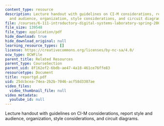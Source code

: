 ```yaml
---
content_type: resource
description: Lecture handout with guidelines on CI-M considerations, report style
  and audience, organization, style considerations, and circuit diagrams.
file: /courses/6-111-introductory-digital-systems-laboratory-spring-2006/25dcbcea74ea2b2b7046acf58d3307ae_reportgd.pdf
file_size: 139548
file_type: application/pdf
hide_download: true
hide_download_original: null
learning_resource_types: []
license: https://creativecommons.org/licenses/by-nc-sa/4.0/
ocw_type: OCWFile
parent_title: Related Resources
parent_type: CourseSection
parent_uid: 8f162ef2-6bdb-ae47-4a18-461ce76ffe83
resourcetype: Document
title: reportgd.pdf
uid: 25dcbcea-74ea-2b2b-7046-acf58d3307ae
video_files:
  video_thumbnail_file: null
video_metadata:
  youtube_id: null
---
```

Lecture handout with guidelines on CI-M considerations, report style and audience, organization, style considerations, and circuit diagrams.